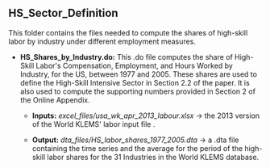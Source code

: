 ## HS_Sector_Definition
This folder contains the files needed to compute the shares of high-skill labor by industry under different employment measures.

* **HS_Shares_by_Industry.do:** 
This .do file computes the share of High-Skill Labor's Compensation, Employment, and Hours Worked by Industry, for the US, between 1977 and 2005. These shares are used to define the High-Skill Intensive Sector in Section 2.2 of the paper. It is also used to compute the supporting numbers provided in Section 2 of the Online Appendix.

    * **Inputs:** *excel_files/usa_wk_apr_2013_labour.xlsx* -> the 2013 version of the World KLEMS' labor input file .

    * **Output:** *dta_files/HS_labor_shares_1977_2005.dta* -> a .dta file containing the time series and the average for the period of the high-skill labor shares for the 31 Industries in the World KLEMS database.
